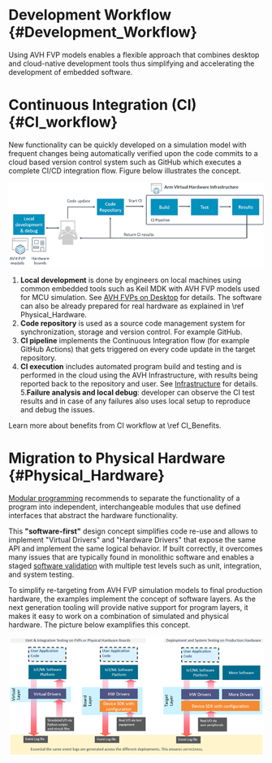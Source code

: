 # Development Workflow {#Development_Workflow}

Using AVH FVP models enables a flexible approach that combines desktop and cloud-native development tools thus simplifying and accelerating the development of embedded software.

# Continuous Integration (CI) {#CI_workflow}

New functionality can be quickly developed on a simulation model with frequent changes being automatically verified upon the code commits to a cloud based version control system such as GitHub which executes a complete CI/CD integration flow. Figure below illustrates the concept.

![Continuous Integration (CI) workflow](./images/basic_ci_workflow.png "Continuous Integration (CI) workflow")

1. **Local development** is done by engineers on local machines using common embedded tools such as Keil MDK with AVH FVP models used for MCU simulation. See [AVH FVPs on Desktop](../../infrastructure/html/avh_desktop.html) for details. The software can also be already prepared for real hardware as explained in \ref Physical_Hardware.
2. **Code repository** is used as a source code management system for synchronization, storage and version control. For example GitHub.
3. **CI pipeline** implements the Continuous Integration flow (for example GitHub Actions) that gets triggered on every code update in the target repository.
4. **CI execution** includes automated program build and testing and is performed in the cloud using the AVH Infrastructure, with results being reported back to the repository and user. See [Infrastructure](../../infrastructure/html/index.html) for details.
5.**Failure analysis and local debug**: developer can observe the CI test results and in case of any failures also uses local setup to reproduce
 and debug the issues.

Learn more about benefits from CI workflow at \ref CI_Benefits.

# Migration to Physical Hardware {#Physical_Hardware}

[Modular programming](https://en.wikipedia.org/wiki/Modular_programming) recommends to separate the functionality of a program into independent, interchangeable modules that use defined interfaces that abstract the hardware functionality.

This **"software-first"** design concept simplifies code re-use and allows to implement "Virtual Drivers" and "Hardware Drivers" that expose the same API and implement the same logical behavior. If built correctly, it overcomes many issues that are typically found in monolithic software and enables a staged [software validation](https://en.wikipedia.org/wiki/Software_testing) with multiple test levels such as unit, integration, and system testing.

To simplify re-targeting from AVH FVP simulation models to final production hardware, the examples implement the concept of software layers. As the next generation tooling will provide native support for program layers, it makes it easy to work on a combination of simulated and physical hardware. The picture below examplifies this concept.

![AVH Re-target to Hardware](./images/simulation2hardware.png "Re-target from Simulation to Hardware")

